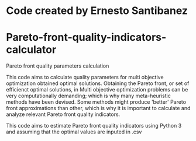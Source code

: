 # Code created by Ernesto Santibanez
# Pareto-front-quality-indicators-calculator
Pareto front quality parameters calculation

This code aims to calculate quality parameters for multi objective optimization obtained optimal solutions.
Obtaining the Pareto front, or set of efficienct optimal solutions, in Multi objective optimization problems can be very computationally demanding; which is why many meta-heuristic methods have been devised. Some methods might produce 'better' Pareto front approximations than other, which is why it is important to calculate and analyze relevant Pareto front quality indicators.

This code aims to estimate Pareto front quality indicators using Python 3 and assuming that the optimal values are inputed in .csv
